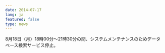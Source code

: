 ```yaml
---
date: 2014-07-17
lang: ja
featured: false
type: news
---
```

8月18日（月）18時00分～21時30分の間、システムメンテナンスのためデータベース検索サービス停止。
